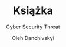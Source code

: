 ---
layout: post
title: Książka
subtitle: Cyber Security Threat
author: Oleh Danchivskyi
cover-img: /assets/img/Cyber/Logo.png
thumbnail-img: /assets/img/Cyber/Logo-1.jpg
share-img: /assets/img/Cyber/Logo.png
tags: [Cyberbezpieczeństwo, Bezpieczeńswto, Ataki, Metody]
---